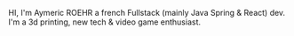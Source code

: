 HI, I'm Aymeric ROEHR a french Fullstack (mainly Java Spring & React) dev.
I'm a 3d printing, new tech & video game enthusiast.


<!---
mrratatosk/mrratatosk is a ✨ special ✨ repository because its `README.md` (this file) appears on your GitHub profile.
You can click the Preview link to take a look at your changes.
--->
